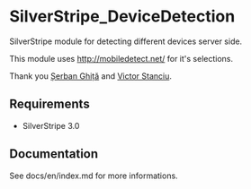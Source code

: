 SilverStripe_DeviceDetection
============================

SilverStripe module for detecting different devices server side.

This module uses http://mobiledetect.net/ for it's selections.

Thank you [Șerban Ghiță](https://twitter.com/serbanghita) and [Victor Stanciu](https://twitter.com/victorstanciu).

Requirements
------------

- SilverStripe 3.0

Documentation
-------------

See docs/en/index.md for more informations.

